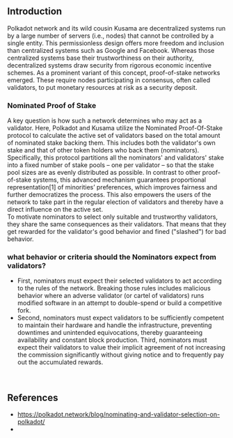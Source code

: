## Introduction
Polkadot network and its wild cousin Kusama are decentralized systems run by a large number of servers (i.e., nodes) that cannot be controlled by a single entity. This permissionless design offers more freedom and inclusion than centralized systems such as Google and Facebook. Whereas those centralized systems base their trustworthiness on their authority, decentralized systems draw security from rigorous economic incentive schemes. As a prominent variant of this concept, proof-of-stake networks emerged. These require nodes participating in consensus, often called validators, to put monetary resources at risk as a security deposit.

### Nominated Proof of Stake
A key question is how such a network determines who may act as a validator. Here, Polkadot and Kusama utilize the Nominated Proof-Of-Stake protocol to calculate the active set of validators based on the total amount of nominated stake backing them. This includes both the validator's own stake and that of other token holders who back them (nominators). Specifically, this protocol partitions all the nominators' and validators' stake into a fixed number of stake pools – one per validator – so that the stake pool sizes are as evenly distributed as possible. In contrast to other proof-of-stake systems, this advanced mechanism guarantees proportional representation[1] of minorities’ preferences, which improves fairness and further democratizes the process. This also empowers the users of the network to take part in the regular election of validators and thereby have a direct influence on the active set. <br>
To motivate nominators to select only suitable and trustworthy validators, they share the same consequences as their validators. That means that they get rewarded for the validator's good behavior and fined ("slashed") for bad behavior.

### what behavior or criteria should the Nominators expect from validators?
* First, nominators must expect their selected validators to act according to the rules of the network. Breaking those rules includes malicious behavior where an adverse validator (or cartel of validators) runs modified software in an attempt to double-spend or build a competitive fork.
* Second, nominators must expect validators to be sufficiently competent to maintain their hardware and handle the infrastructure, preventing downtimes and unintended equivocations, thereby guaranteeing availability and constant block production. Third, nominators must expect their validators to value their implicit agreement of not increasing the commission significantly without giving notice and to frequently pay out the accumulated rewards.

<br>


## References

* https://polkadot.network/blog/nominating-and-validator-selection-on-polkadot/
*

